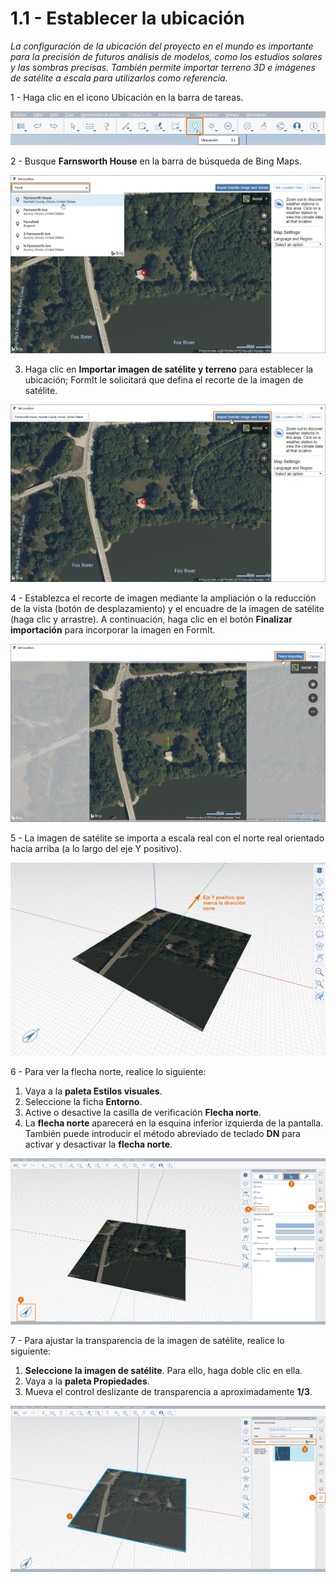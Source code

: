 # 1.1 - Establecer la ubicación

_La configuración de la ubicación del proyecto en el mundo es importante para la precisión de futuros análisis de modelos, como los estudios solares y las sombras precisas. También permite importar terreno 3D e imágenes de satélite a escala para utilizarlos como referencia._

1 - Haga clic en el icono Ubicación en la barra de tareas.

![](<../../.gitbook/assets/0 (2) (1).png>)

2 - Busque **Farnsworth House** en la barra de búsqueda de Bing Maps.

![](<../../.gitbook/assets/1 (20) (1).png>)

3. Haga clic en **Importar imagen de satélite y terreno** para establecer la ubicación; FormIt le solicitará que defina el recorte de la imagen de satélite.

![](<../../.gitbook/assets/2 (13) (1).png>)

4 - Establezca el recorte de imagen mediante la ampliación o la reducción de la vista (botón de desplazamiento) y el encuadre de la imagen de satélite (haga clic y arrastre). A continuación, haga clic en el botón **Finalizar importación** para incorporar la imagen en FormIt.

![](<../../.gitbook/assets/3 (2) (1).png>)

5 - La imagen de satélite se importa a escala real con el norte real orientado hacia arriba (a lo largo del eje Y positivo).

![](<../../.gitbook/assets/4 (14).png>)

6 - Para ver la flecha norte, realice lo siguiente:

1. Vaya a la **paleta Estilos visuales**.
2. Seleccione la ficha **Entorno**.
3. Active o desactive la casilla de verificación **Flecha norte**.
4. La **flecha norte** aparecerá en la esquina inferior izquierda de la pantalla. También puede introducir el método abreviado de teclado **DN** para activar y desactivar la **flecha norte**.

![](<../../.gitbook/assets/5 (13).png>)

7 - Para ajustar la transparencia de la imagen de satélite, realice lo siguiente:

1. **Seleccione la imagen de satélite**. Para ello, haga doble clic en ella.
2. Vaya a la **paleta Propiedades**.
3. Mueva el control deslizante de transparencia a aproximadamente **1/3**.

![](<../../.gitbook/assets/6 (2).png>)
